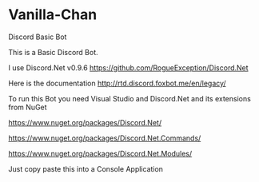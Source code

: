 # Vanilla-Chan
Discord Basic Bot 

This is a Basic Discord Bot.

I use Discord.Net v0.9.6 https://github.com/RogueException/Discord.Net

Here is the documentation http://rtd.discord.foxbot.me/en/legacy/

To run this Bot you need Visual Studio and Discord.Net and its extensions from NuGet 

https://www.nuget.org/packages/Discord.Net/

https://www.nuget.org/packages/Discord.Net.Commands/

https://www.nuget.org/packages/Discord.Net.Modules/




Just copy paste this into a Console Application

